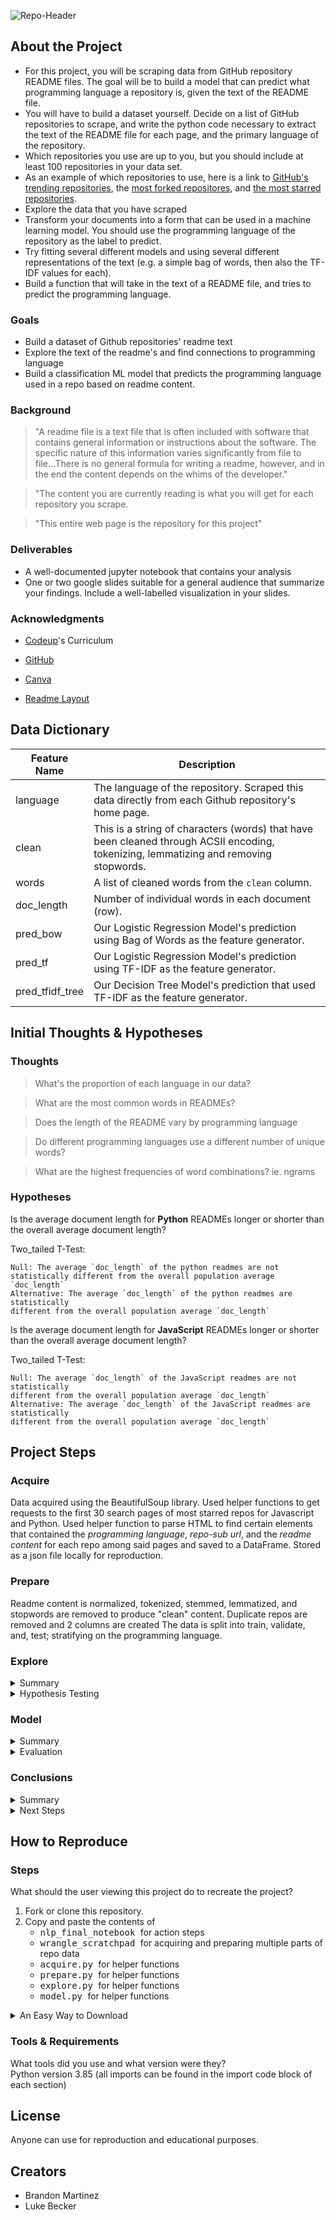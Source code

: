 ![Repo-Header](https://github.com/Darden-NLP-Project-Brandon-and-Luke/nlp_project/blob/main/nlp_project_banner.png?raw=true)
## About the Project
- For this project, you will be scraping data from GitHub repository README files. The goal will be to build a model that can predict what programming language a repository is, given the text of the README file.
- You will have to build a dataset yourself. Decide on a list of GitHub repositories to scrape, and write the python code necessary to extract the text of the README file for each page, and the primary language of the repository.
- Which repositories you use are up to you, but you should include at least 100 repositories in your data set.
- As an example of which repositories to use, here is a link to [GitHub's trending repositories](https://github.com/trending), the [most forked repositores](https://github.com/search?o=desc&q=stars:%3E1&s=forks&type=Repositories), and [the most starred repositories](https://github.com/search?q=stars%3A%3E0&s=stars&type=Repositories).
- Explore the data that you have scraped
- Transform your documents into a form that can be used in a machine learning model. You should use the programming language of the repository as the label to predict.
- Try fitting several different models and using several different representations of the text (e.g. a simple bag of words, then also the TF-IDF values for each).
- Build a function that will take in the text of a README file, and tries to predict the programming language.

### Goals
- Build a dataset of Github repositories' readme text
- Explore the text of the readme's and find connections to programming language
- Build a classification ML model that predicts the programming language used in a repo based on readme content. 

### Background
> "A readme file is a text file that is often included with software that contains general information or instructions about the software. The specific nature of this information varies significantly from file to file...There is no general formula for writing a readme, however, and in the end the content depends on the whims of the developer."

> "The content you are currently reading is what you will get for each repository you scrape.

> "This entire web page is the repository for this project"

### Deliverables
- A well-documented jupyter notebook that contains your analysis
- One or two google slides suitable for a general audience that summarize your findings. Include a well-labelled visualization in your slides.

### Acknowledgments
- [Codeup](https://codeup.com)'s Curriculum

- [GitHub](https://github.com/)

- [Canva](https://canva.com)

- [Readme Layout](https://github.com/ThompsonBethany01/Best-Practice/blob/main/README.md)

## Data Dictionary
| Feature Name    | Description                                                                                                                           |
|-----------------|---------------------------------------------------------------------------------------------------------------------------------------|
| language        | The language of the repository. Scraped this data directly from each Github repository's home page.                                   |
| clean           | This is a string of characters (words) that have been cleaned through ACSII encoding, tokenizing, lemmatizing and removing stopwords. |
| words           | A list of cleaned words from the `clean` column.                                                                                      |
| doc_length      | Number of individual words in each document (row).                                                                                    |
| pred_bow        | Our Logistic Regression Model's prediction using Bag of Words as the feature generator.                                               |
| pred_tf         | Our Logistic Regression Model's prediction using TF-IDF as the feature generator.                                                     |
| pred_tfidf_tree | Our Decision Tree Model's prediction that used TF-IDF as the feature generator.                                                       |


## Initial Thoughts & Hypotheses
### Thoughts
> What's the proportion of each language in our data?

> What are the most common words in READMEs?

> Does the length of the README vary by programming language

> Do different programming languages use a different number of unique words?

> What are the highest frequencies of word combinations? ie. ngrams

### Hypotheses
Is the average document length for **Python** READMEs longer or shorter than the overall average document length?

Two_tailed T-Test:
```
Null: The average `doc_length` of the python readmes are not 
statistically different from the overall population average `doc_length`
Alternative: The average `doc_length` of the python readmes are statistically 
different from the overall population average `doc_length`
```

Is the average document length for **JavaScript** READMEs longer or shorter than the overall average document length?

Two_tailed T-Test:
```
Null: The average `doc_length` of the JavaScript readmes are not statistically 
different from the overall population average `doc_length`
Alternative: The average `doc_length` of the JavaScript readmes are statistically 
different from the overall population average `doc_length`
```

## Project Steps
### Acquire
Data acquired using the BeautifulSoup library. Used helper functions to get requests to the first 30 search pages of most starred repos for Javascript and Python. Used helper function to parse HTML to find certain elements that contained the <i>programming language</i>, <i>repo-sub url</i>, and the <i>readme content</i> for each repo among said pages and saved to a DataFrame. Stored as a json file locally for reproduction.

### Prepare
Readme content is normalized, tokenized, stemmed, lemmatized, and stopwords are removed to produce "clean" content. Duplicate repos are removed and 2 columns are created The data is split into train, validate, and, test; stratifying on the programming language.

### Explore

<details>
  <summary> Summary </summary>
The distribution of JavaScript and Python data is nearly 1:1 Words counts with a distribution of between 40-60% are likely to be useless. Words on both ends of those tails will be more significant in classifying language in the modeling section. Word combinations may be more useful in classification since the combinations are more unique than individual words. 
</details>

<details>
  <summary> Hypothesis Testing </summary>

#### Hypothesis 1:
Two-Tailed T-Test: Is the average document length for Python READMEs longer or shorter than the overall average document length?

- $H_0$: The average `doc_length` of the python readmes are not statistically different from the overall population average `doc_length`
- $H_a$: The average `doc_length` of the python readmes **are** statistically different from the overall population average `doc_length`

<b>Result</b>: Null hypothesis was not rejected, meaning there is no statistically significant difference in the mean between the python average README doc lengths and the overall README average doc length.

-------

#### Hypothesis 2:
Two-Tailed T-Test: Is the average document length for JavaScript READMEs longer or shorter than the overall average document length?

- $H_0$: The average `doc_length` of the JavaScript readmes are not statistically different from the overall population average `doc_length`
- $H_a$: The average `doc_length` of the JavaScript readmes **are** statistically different from the overall population average `doc_length`

<b>Result</b>: Null hypothesis was not rejected, meaning there is no statistically significant difference in the mean between the JavaScript average README doc lengths and the overall README average doc length.

</details>

### Model
<details>
  <summary> Summary </summary>
  
- Baseline: It appears that JavaScript is the most often occuring result of the two languages represented, thus we will take as our baseline assuming that all README's are in JavaScript, which would mean our baseline model is accurately approximately 52% of the time.
- Feature Extraction: Using <b>Bag of Words</b> and <b>TF-IDF</b> to assign a numerical value to each word for modeling. Set X and y variables for computing. Used helper functions from <i>model.py</i> for cleaner documentation
- Models:
  - Logistic Regression Using Bag of Words
  - Logistic Regression Using TF-IDF
  - Decision Tree Using TF-IDF

</details>

<details>
  <summary> Evaluation </summary>
  
  Decision Tree model is most likely overfit, performed worse than others on validate. TF-IDF Logistic Regression Model performed best: <b>Model 2</b>. Moved forward with this model for testing on unseen data
</details>

### Conclusions
<details>
  <summary> Summary </summary>

- Repository languages classes:
    - JavaScript
    - Python

- We ran 3 different classification Models: 
    1. Logistic Regression Using Bag of Words
    2. Logistic Regression Using TF-IDF
    2. Decision Tree Using TF-IDF

- The results of the tests show that the model with the highest consistent accuracy is the **Logistic Regression model using TF-IDF** with an average of **90.5% accuracy** across all datasets.
    - We suspect that the high degree of accuracy is caused both by some overfitting (accounted for by adjusting the hyperparameters of the models) and only using binary classification. 
    - As shown in the exploration stage, we can see that there is enough distinctness in the words typically used in the Python and JavaScript repositories that allowed the models to determine the languages of the repository with relative ease. 
   
**Note**: *If additional languages had been added, i.e. adding Java or R into the mix, we expect that the overall accuracy and recall of the models would have gone down. We hypothesize this would've been due to the similarities of the purpose of those languages (not the syntax of those languages), thus the natural language surrounding those languages would have been harder for the model to decipher.*
</details>

<details>
  <summary> Next Steps </summary>

- As we continue to expand on the project, we would like to introduce additional languages into our repository scraping. That is the single biggest step we can make to improve the robustness of the model.

- We would have done more exploration related to which language introduced the most inaccuracy; i.e. was it more difficult for the model to decipher the Python repositories accurately, or was it the JavaScript repositories? This question would have extended to the additional languages under the expanded scraping mentioned above.
</details>

## How to Reproduce
### Steps
What should the user viewing this project do to recreate the project?  
1. Fork or clone this repository.
2. Copy and paste the contents of 
    - <kbd> nlp_final_notebook </kbd> for action steps
    - <kbd> wrangle_scratchpad </kbd> for acquiring and preparing multiple parts of repo data
    - <kbd> acquire.py </kbd> for helper functions
    - <kbd> prepare.py </kbd> for helper functions
    - <kbd> explore.py </kbd> for helper functions
    - <kbd> model.py </kbd> for helper functions

<details>
  <summary> An Easy Way to Download </summary>
  
  To save the file straight in your project directory, follow these steps:
  1. Click the file in this repository you want to copy and paste. It should open to the page as shown below.
  2. Right click <kbd>raw</kbd>.
  3. Click <kbd>save as</kbd>.    
  4. Click the folder you want to save the file in, such as your project directory.
  5. Rename the file as <kbd>file_name</kbd>.
  6. Make sure the file is saving as the proper file type file before clicking save.    
  7. You can now edit the file how you want within your project directory.
  
</details>

### Tools & Requirements
What tools did you use and what version were they?  
Python version 3.85 (all imports can be found in the import code block of each section)

## License
Anyone can use for reproduction and educational purposes.

## Creators
- Brandon Martinez
- Luke Becker
